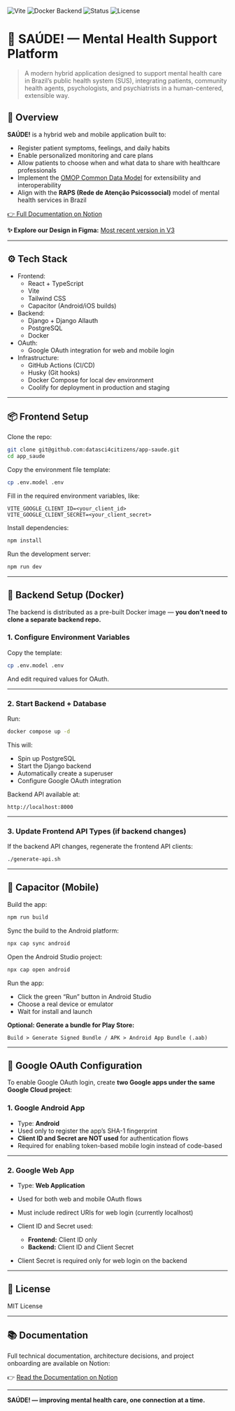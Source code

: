 ![Vite](https://img.shields.io/badge/built%20with-vite-blue.svg)
![Docker Backend](https://img.shields.io/badge/backend-django--allauth-informational)
![Status](https://img.shields.io/badge/status-beta-yellow)
![License](https://img.shields.io/badge/license-MIT-brightgreen)

# 🧠 SAÚDE! — Mental Health Support Platform

> A modern hybrid application designed to support mental health care in Brazil’s public health system (SUS), integrating patients, community health agents, psychologists, and psychiatrists in a human-centered, extensible way.


## 🚀 Overview

**SAÚDE!** is a hybrid web and mobile application built to:

- Register patient symptoms, feelings, and daily habits
- Enable personalized monitoring and care plans
- Allow patients to choose when and what data to share with healthcare professionals
- Implement the [OMOP Common Data Model](https://www.ohdsi.org/data-standardization/the-common-data-model/) for extensibility and interoperability
- Align with the **RAPS (Rede de Atenção Psicossocial)** model of mental health services in Brazil

[👉 Full Documentation on Notion](https://www.notion.so/Guia-de-Continuidade-do-Projeto-SA-DE-2233d3fd29de80a1823acf44acaeb9f2?source=copy_link)

**✨ Explore our Design in Figma:** [Most recent version in V3](https://www.figma.com/design/GNpltZCrw4r6nZ74BG1a0D/SAUDE-TELAS?node-id=1056-1697&t=vrMe0t1Md8JG4Ahh-1)

---

## ⚙️ Tech Stack

- Frontend:
  - React + TypeScript
  - Vite
  - Tailwind CSS
  - Capacitor (Android/iOS builds)
- Backend:
  - Django + Django Allauth
  - PostgreSQL
  - Docker
- OAuth:
  - Google OAuth integration for web and mobile login
- Infrastructure:
  - GitHub Actions (CI/CD)
  - Husky (Git hooks)
  - Docker Compose for local dev environment
  - Coolify for deployment in production and staging

---

## 📦 Frontend Setup

Clone the repo:

```bash
git clone git@github.com:datasci4citizens/app-saude.git
cd app_saude
````

Copy the environment file template:

```bash
cp .env.model .env
```

Fill in the required environment variables, like:

```
VITE_GOOGLE_CLIENT_ID=<your_client_id>
VITE_GOOGLE_CLIENT_SECRET=<your_client_secret>
```

Install dependencies:

```bash
npm install
```

Run the development server:

```bash
npm run dev
```

---

## 🐳 Backend Setup (Docker)

The backend is distributed as a pre-built Docker image — **you don’t need to clone a separate backend repo.**

### 1. Configure Environment Variables

Copy the template:

```bash
cp .env.model .env
```

And edit required values for OAuth.

---

### 2. Start Backend + Database

Run:

```bash
docker compose up -d
```

This will:

* Spin up PostgreSQL
* Start the Django backend
* Automatically create a superuser
* Configure Google OAuth integration

Backend API available at:

```
http://localhost:8000
```

---

### 3. Update Frontend API Types (if backend changes)

If the backend API changes, regenerate the frontend API clients:

```bash
./generate-api.sh
```

---

## 📱 Capacitor (Mobile)

Build the app:

```bash
npm run build
```

Sync the build to the Android platform:

```bash
npx cap sync android
```

Open the Android Studio project:

```bash
npx cap open android
```

Run the app:

* Click the green “Run” button in Android Studio
* Choose a real device or emulator
* Wait for install and launch

**Optional: Generate a bundle for Play Store:**

```
Build > Generate Signed Bundle / APK > Android App Bundle (.aab)
```

---

## 🔑 Google OAuth Configuration

To enable Google OAuth login, create **two Google apps under the same Google Cloud project**:

### 1. Google Android App

* Type: **Android**
* Used only to register the app’s SHA-1 fingerprint
* **Client ID and Secret are NOT used** for authentication flows
* Required for enabling token-based mobile login instead of code-based

---

### 2. Google Web App

* Type: **Web Application**
* Used for both web and mobile OAuth flows
* Must include redirect URIs for web login (currently localhost)
* Client ID and Secret used:

  * **Frontend:** Client ID only
  * **Backend:** Client ID and Client Secret
* Client Secret is required only for web login on the backend

---

## 📜 License

MIT License

---

## 📚 Documentation

Full technical documentation, architecture decisions, and project onboarding are available on Notion:

👉 [Read the Documentation on Notion](https://www.notion.so/Guia-de-Continuidade-do-Projeto-SA-DE-2233d3fd29de80a1823acf44acaeb9f2?source=copy_link)

---

**SAÚDE! — improving mental health care, one connection at a time.**
